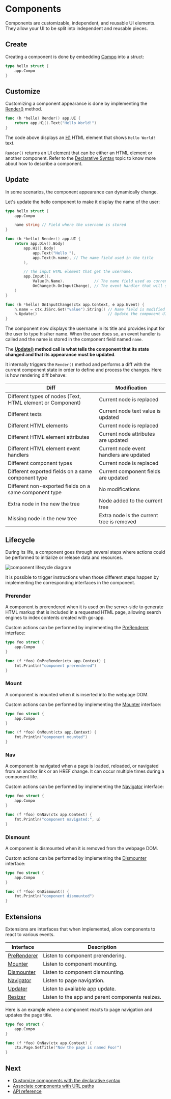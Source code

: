 # Components

Components are customizable, independent, and reusable UI elements.
They allow your UI to be split into independent and reusable pieces.

## Create

Creating a component is done by embedding [Compo](/reference#Compo) into a struct:

```go
type hello struct {
    app.Compo
}
```

## Customize

Customizing a component appearance is done by implementing the [Render()](/reference#Composer) method.

```go
func (h *hello) Render() app.UI {
	return app.H1().Text("Hello World!")
}
```

The code above displays an [H1](/reference#H1) HTML element that shows `Hello World!` text.

`Render()` returns an [UI element](/reference#UI) that can be either an HTML element or another component. Refer to the [Declarative Syntax](/syntax) topic to know more about how to describe a component.

## Update

In some scenarios, the component appearance can dynamically change.

Let's update the hello component to make it display the name of the user:

```go
type hello struct {
	app.Compo

	name string // Field where the username is stored
}

func (h *hello) Render() app.UI {
	return app.Div().Body(
		app.H1().Body(
			app.Text("Hello "),
			app.Text(h.name), // The name field used in the title
		),

		// The input HTML element that get the username.
		app.Input().
			Value(h.Name).             // The name field used as current input value
			OnChange(h.OnInputChange), // The event handler that will store the username
	)
}

func (h *hello) OnInputChange(ctx app.Context, e app.Event) {
	h.name = ctx.JSSrc.Get("value").String() // Name field is modified
	h.Update()                               // Update the component UI
}
```

The component now displays the username in its title and provides input for the user to type his/her name. When the user does so, an event handler is called and the name is stored in the component field named `name`.

The **[Update()](/reference#Composer) method call is what tells the component that its state changed and that its appearance must be updated**.

It internally triggers the `Render()` method and performs a diff with the current component state in order to define and process the changes. Here is how rendering diff behave:

| Diff                                                       | Modification                              |
| ---------------------------------------------------------- | ----------------------------------------- |
| Different types of nodes (Text, HTML element or Component) | Current node is replaced                  |
| Different texts                                            | Current node text value is updated        |
| Different HTML elements                                    | Current node is replaced                  |
| Different HTML element attributes                          | Current node attributes are updated       |
| Different HTML element event handlers                      | Current node event handlers are updated   |
| Different component types                                  | Current node is replaced                  |
| Different exported fields on a same component type         | Current component fields are updated      |
| Different non-exported fields on a same component type     | No modifications                          |
| Extra node in the new the tree                             | Node added to the current tree            |
| Missing node in the new tree                               | Extra node is the current tree is removed |

## Lifecycle

During its life, a component goes through several steps where actions could be performed to initialize or release data and resources.

![component lifecycle diagram](/web/images/compo-lifecycle.svg)

It is possible to trigger instructions when those different steps happen by implementing the corresponding interfaces in the component.

### Prerender

A component is prerendered when it is used on the server-side to generate HTML markup that is included in a requested HTML page, allowing search engines to index contents created with go-app.

Custom actions can be performed by implementing the [PreRenderer](/reference#PreRenderer) interface:

```go
type foo struct {
    app.Compo
}

func (f *foo) OnPreRender(ctx app.Context) {
    fmt.Println("component prerendered")
}
```

### Mount

A component is mounted when it is inserted into the webpage DOM.

Custom actions can be performed by implementing the [Mounter](/reference#Mounter) interface:

```go
type foo struct {
    app.Compo
}

func (f *foo) OnMount(ctx app.Context) {
    fmt.Println("component mounted")
}
```

### Nav

A component is navigated when a page is loaded, reloaded, or navigated from an anchor link or an HREF change. It can occur multiple times during a component life.

Custom actions can be performed by implementing the [Navigator](/reference#Navigator) interface:

```go
type foo struct {
    app.Compo
}

func (f *foo) OnNav(ctx app.Context) {
    fmt.Println("component navigated:", u)
}
```

### Dismount

A component is dismounted when it is removed from the webpage DOM.

Custom actions can be performed by implementing the [Dismounter](/reference#Dismounter) interface:

```go
type foo struct {
    app.Compo
}

func (f *foo) OnDismount() {
    fmt.Println("component dismounted")
}
```

## Extensions

Extensions are interfaces that when implemented, allow components to react to various events.

| Interface                             | Description                                      |
| ------------------------------------- | ------------------------------------------------ |
| [PreRenderer](/reference#PreRenderer) | Listen to component prerendering.                |
| [Mounter](/reference#Mounter)         | Listen to component mounting.                    |
| [Dismounter](/reference#Dismounter)   | Listen to component dismounting.                 |
| [Navigator](/reference#Navigator)     | Listen to page navigation.                       |
| [Updater](/reference#Updater)         | Listen to available app update.                  |
| [Resizer](/reference#Resizer)         | Listen to the app and parent components resizes. |

Here is an example where a component reacts to page navigation and updates the page title.

```go
type foo struct {
	app.Compo
}

func (f *foo) OnNav(ctx app.Context) {
	ctx.Page.SetTitle("Now the page is named Foo!")
}
```

## Next

- [Customize components with the declarative syntax](/syntax)
- [Associate components with URL paths](/routing)
- [API reference](/reference)
